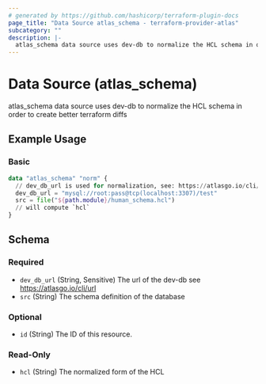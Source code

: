 ```yaml
---
# generated by https://github.com/hashicorp/terraform-plugin-docs
page_title: "Data Source atlas_schema - terraform-provider-atlas"
subcategory: ""
description: |-
  atlas_schema data source uses dev-db to normalize the HCL schema in order to create better terraform diffs
---
```

<!-- Bug: Type and Name are switched -->
# Data Source (atlas_schema)

atlas_schema data source uses dev-db to normalize the HCL schema in order to create better terraform diffs

## Example Usage

### Basic

```terraform
data "atlas_schema" "norm" {
  // dev_db_url is used for normalization, see: https://atlasgo.io/cli/dev-database.
  dev_db_url = "mysql://root:pass@tcp(localhost:3307)/test"
  src = file("${path.module}/human_schema.hcl")
  // will compute `hcl`
}
```

<!-- schema generated by tfplugindocs -->
## Schema

### Required

- `dev_db_url` (String, Sensitive) The url of the dev-db see https://atlasgo.io/cli/url
- `src` (String) The schema definition of the database

### Optional

- `id` (String) The ID of this resource.

### Read-Only

- `hcl` (String) The normalized form of the HCL
